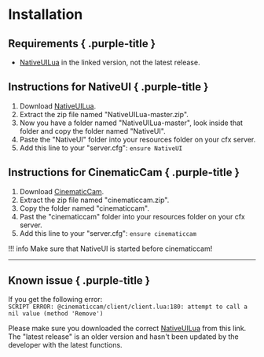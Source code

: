 
# Installation

## Requirements { .purple-title }

* [NativeUILua](https://github.com/FrazzIe/NativeUILua/archive/refs/heads/master.zip) in the linked 
  version, not the latest release.


## Instructions for NativeUI { .purple-title }

1. Download [NativeUILua](https://github.com/FrazzIe/NativeUILua/archive/refs/heads/master.zip).
2. Extract the zip file named "NativeUILua-master.zip".
3. Now you have a folder named "NativeUILua-master", look inside that folder and copy the folder 
   named "NativeUI".
4. Paste the "NativeUI" folder into your resources folder on your cfx server.
5. Add this line to your "server.cfg": `ensure NativeUI`


## Instructions for CinematicCam { .purple-title }

1. Download [CinematicCam](https://github.com/Kiminaze/cinematiccam/releases/latest/cinematiccam.zip).
2. Extract the zip file named "cinematiccam.zip".
3. Copy the folder named "cinematiccam".
4. Past the "cinematiccam" folder into your resources folder on your cfx server.
5. Add this line to your "server.cfg": `ensure cinematiccam`

!!! info
	Make sure that NativeUI is started before cinematiccam!

---

## Known issue { .purple-title }

If you get the following error:<br>
`SCRIPT ERROR: @cinematiccam/client/client.lua:180: attempt to call a nil value (method 'Remove')`

Please make sure you downloaded the correct [NativeUILua](https://github.com/FrazzIe/NativeUILua/archive/refs/heads/master.zip) 
from this link. The "latest release" is an older version and hasn't been updated by the developer 
with the latest functions.
